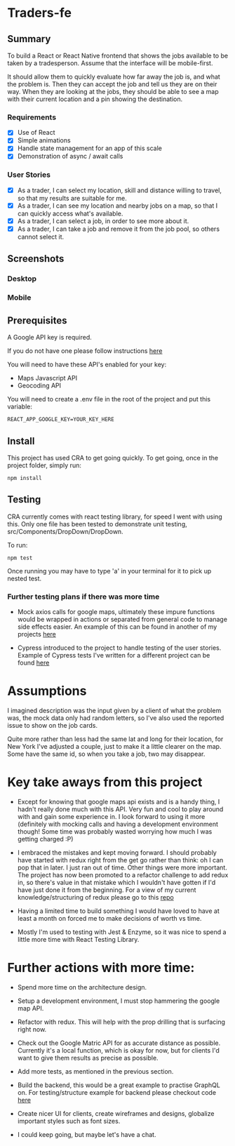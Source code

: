 # Traders-fe

## Summary

To build a React or React Native frontend that shows the jobs available to be taken by a tradesperson. Assume that the interface will be mobile-first.

It should allow them to quickly evaluate how far away the job is, and what the problem is. Then they can accept the job and tell us they are on their way. When they are looking at the jobs, they should be able to see a map with their current location and a pin showing the destination.

### Requirements

- [x] Use of React
- [x] Simple animations
- [x] Handle state management for an app of this scale
- [x] Demonstration of async / await calls

### User Stories

- [x] As a trader, I can select my location, skill and distance willing to travel, so that my results are suitable for me.
- [x] As a trader, I can see my location and nearby jobs on a map, so that I can quickly access what's available.
- [x] As a trader, I can select a job, in order to see more about it.
- [x] As a trader, I can take a job and remove it from the job pool, so others cannot select it.

## Screenshots

### Desktop

### Mobile

## Prerequisites

A Google API key is required.

If you do not have one please follow instructions [here](https://developers.google.com/maps/documentation/javascript/get-api-key)

You will need to have these API's enabled for your key:

- Maps Javascript API
- Geocoding API

You will need to create a .env file in the root of the project and put this variable:

`REACT_APP_GOOGLE_KEY=YOUR_KEY_HERE`

## Install

This project has used CRA to get going quickly. To get going, once in the project folder, simply run:

`npm install`

## Testing

CRA currently comes with react testing library, for speed I went with using this. Only one file has been tested to demonstrate unit testing, src/Components/DropDown/DropDown.

To run:

`npm test`

Once running you may have to type 'a' in your terminal for it to pick up nested test.

### Further testing plans if there was more time

- Mock axios calls for google maps, ultimately these impure functions would be wrapped in actions or separated from general code to manage side effects easier. An example of this can be found in another of my projects [here](https://github.com/ShinyVerse/Storii/blob/master/src/actions/storii.test.js)

- Cypress introduced to the project to handle testing of the user stories.
  Example of Cypress tests I've written for a different project can be found [here](https://github.com/ShinyVerse/reduxKanban/blob/master/cypress/integration/todo_spec.js)

# Assumptions

I imagined description was the input given by a client of what the problem was, the mock data only had random letters, so I've also used the reported issue to show on the job cards.

Quite more rather than less had the same lat and long for their location, for New York I've adjusted a couple, just to make it a little clearer on the map. Some have the same id, so when you take a job, two may disappear.

# Key take aways from this project

- Except for knowing that google maps api exists and is a handy thing, I hadn't really done much with this API. Very fun and cool to play around with and gain some experience in. I look forward to using it more (definitely with mocking calls and having a development environment though! Some time was probably wasted worrying how much I was getting charged :P)

- I embraced the mistakes and kept moving forward. I should probably have started with redux right from the get go rather than think: oh I can pop that in later. I just ran out of time. Other things were more important. The project has now been promoted to a refactor challenge to add redux in, so there's value in that mistake which I wouldn't have gotten if I'd have just done it from the beginning. For a view of my current knowledge/structuring of redux please go to this [repo](https://github.com/ShinyVerse/Storii/blob/master/src/)

- Having a limited time to build something I would have loved to have at least a month on forced me to make decisions of worth vs time.

- Mostly I'm used to testing with Jest & Enzyme, so it was nice to spend a little more time with React Testing Library.

# Further actions with more time:

- Spend more time on the architecture design.

- Setup a development environment, I must stop hammering the google map API.

- Refactor with redux. This will help with the prop drilling that is surfacing right now.

- Check out the Google Matric API for as accurate distance as possible. Currently it's a local function, which is okay for now, but for clients I'd want to give them results as precise as possible.

- Add more tests, as mentioned in the previous section.

- Build the backend, this would be a great example to practise GraphQL on. For testing/structure example for backend please checkout code [here](https://github.com/Nimzyow/storii_server/blob/master/routes/routesTests)

- Create nicer UI for clients, create wireframes and designs, globalize important styles such as font sizes.

- I could keep going, but maybe let's have a chat.

